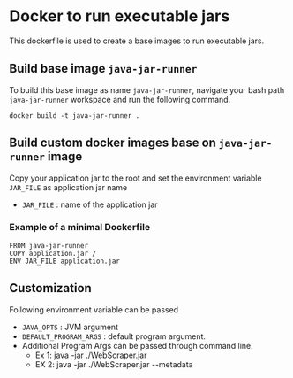# Docker to run executable jars

This dockerfile is used to create a base images to run executable jars.

## Build base image `java-jar-runner`

To build this base image as name `java-jar-runner`, navigate your bash path `java-jar-runner` workspace and run the following command.

	docker build -t java-jar-runner .


##  Build custom docker images base on `java-jar-runner` image

Copy your application jar to the root and set the environment variable `JAR_FILE` as application jar name

- `JAR_FILE` :  name of the application jar 

### Example of a minimal Dockerfile

	FROM java-jar-runner
    COPY application.jar /
	ENV JAR_FILE application.jar


## Customization

Following environment variable can be passed

- `JAVA_OPTS` :  JVM argument
- `DEFAULT_PROGRAM_ARGS` :  default program argument.
- Additional Program Args can be passed through command line.
  - Ex 1: java -jar ./WebScraper.jar <WEBSITE NAME>
  - EX 2: java -jar ./WebScraper.jar <WEBSITE NAME> --metadata
